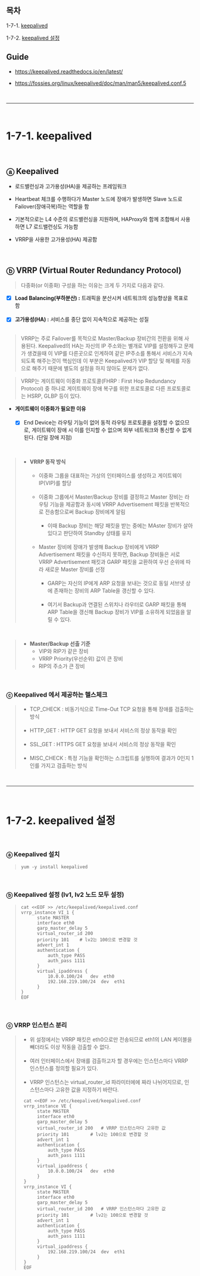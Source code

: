 ## 목차

1-7-1. [keepalived](#1-7-1-keepalived)

1-7-2. [keepalived 설정](#1-7-2-keepalived-설정)

## Guide

+ https://keepalived.readthedocs.io/en/latest/

+ https://fossies.org/linux/keepalived/doc/man/man5/keepalived.conf.5

<br>

---

<br>

# 1-7-1. keepalived

<br>

## ⓐ Keepalived

+ 로드밸런싱과 고가용성(HA)을 제공하는 프레임워크

+ Heartbeat 체크를 수행하다가 Master 노드에 장애가 발생하면 Slave 노드로 Failover(장애극복)하는 역할을 함

+ 기본적으로는 L4 수준의 로드밸런싱을 지원하며, HAProxy와 함께 조합해서 사용하면 L7 로드밸런싱도 가능함

+ VRRP을 사용한 고가용성(HA) 제공함

<br>

## ⓑ VRRP (Virtual Router Redundancy Protocol)

> 다중화(or 이중화) 구성을 하는 이유는 크게 두 가지로 다음과 같다.

- [x] **Load Balancing(부하분산) :** 트래픽을 분산시켜 네트워크의 성능향상을 목표로 함 <br><br>
- [x] **고가용성(HA) :** 서비스를 중단 없이 지속적으로 제공하는 성질 <br><br>

> VRRP는 주로 Failover를 목적으로 Master/Backup 장비간의 전환을 위해 사용된다. Keepalived의 HA는 자신의 IP 주소와는 별개로 VIP를 설정해두고 문제가 생겼을때 이 VIP를 다른곳으로 인계하여 같은 IP주소를 통해서 서비스가 지속되도록 해주는것이 핵심인데 이 부분은 Keepalived가 VIP 할당 및 해제를 자동으로 해주기 때문에 별도의 설정을 하지 않아도 문제가 없다.

> VRRP는 게이트웨이 이중화 프로토콜(FHRP : First Hop Redundancy Protocol) 중 하나로 게이트웨이 장애 복구를 위한 프로토콜로 다른 프로토콜로는 HSRP, GLBP 등이 있다.
+ **게이트웨이 이중화가 필요한 이유** <br><br>
    - [x] End Device는 라우팅 기능이 없어 동적 라우팅 프로토콜을 설정할 수 없으므로, 게이트웨이 장애 시 이를 인지할 수 없으며 외부 네트워크와 통신할 수 없게 된다. (단일 장애 지점)

<br>

> + **VRRP 동작 방식** <br><br>
>   - 이중화 그룹을 대표하는 가상의 인터페이스를 생성하고 게이트웨이 IP(VIP)를 할당 <br><br>
>   - 이중화 그룹에서 Master/Backup 장비를 결정하고 Master 장비는 라우팅 기능을 제공함과 동시에 VRRP Advertisement 패킷을 반복적으로 전송함으로써 Backup 장비에게 알림 <br><br>
>       - 이때 Backup 장비는 해당 패킷을 받는 중에는 MAster 장비가 살아있다고 판단하여 Standby 상태를 유지 <br><br>
>   - Master 장비에 장애가 발생해 Backup 장비에게 VRRP Advertisement 패킷을 수신하지 못하면, Backup 장비들은 서로 VRRP Advertisement 패킷과 GARP 패킷을 교환하여 우선 순위에 따라 새로운 Master 장비를 선정 <br><br>
>       - GARP는 자신의 IP에게 ARP 요청을 보내는 것으로 동일 서브넷 상에 존재하는 장비의 ARP Table을 갱신할 수 있다. <br><br>
>       - 여기서 Backup과 연결된 스위치나 라우터로 GARP 패킷을 통해 ARP Table을 갱신해 Backup 장비가 VIP를 소유하게 되었음을 알릴 수 있다.

<br>

> + **Master/Backup 선출 기준** 
>   - VIP와 RIP가 같은 장비
>   - VRRP Priority(우선순위) 값이 큰 장비
>   - RIP의 주소가 큰 장비

<br>

### ⓒ Keepalived 에서 제공하는 헬스체크

> + TCP_CHECK : 비동기식으로 Time-Out TCP 요청을 통해 장애를 검출하는 방식 <br><br>
> + HTTP_GET : HTTP GET 요청을 보내서 서비스의 정상 동작을 확인 <br><br>
> + SSL_GET : HTTPS GET 요청을 보내서 서비스의 정상 동작을 확인 <br><br>
> + MISC_CHECK : 특정 기능을 확인하는 스크립트를 실행하여 결과가 0인지 1인를 가지고 검출하는 방식

<br>

---

<br>

# 1-7-2. keepalived 설정

<br>

### ⓐ Keepalived 설치

> ```
> yum -y install keepalived
> ```

<br>

### ⓑ Keepalived 설정 (lv1, lv2 노드 모두 설정)

> ```
> cat <<EOF >> /etc/keepalived/keepalived.conf
> vrrp_instance VI_1 {
>	    state MASTER
>	    interface eth0
>	    garp_master_delay 5
>	    virtual_router_id 200
>	    priority 101	# lv2는 100으로 변경할 것
>	    advert_int 1
>	    authentication {
>	        auth_type PASS
>	        auth_pass 1111
>	    }
>	    virtual_ipaddress {
>	        10.0.0.100/24	dev  eth0
>	        192.168.219.100/24	dev  eth1
>	    }
> }
> EOF
> ```

<br>

### ⓒ VRRP 인스턴스 분리

> + 위 설정에서는 VRRP 패킷은 eth0으로만 전송되므로 eth1의 LAN 케이블을 빼더라도 이상 작동을 검출할 수 없다. <br><br>
> + 여러 인터페이스에서 장애를 검출하고자 할 경우에는 인스턴스마다 VRRP 인스턴스를 정의할 필요가 있다. <br><br>
> + VRRP 인스턴스는 virtual_router_id 파라미터에에 짜라 나뉘어지므로, 인스턴스마다 고유한 값을 지정하기 바란다. 
> ```
>  cat <<EOF >> /etc/keepalived/keepalived.conf
>  vrrp_instance VE {
>	    state MASTER
>	    interface eth0
>	    garp_master_delay 5
>	    virtual_router_id 200	# VRRP 인스턴스마다 고유한 값
>	    priority 101		# lv2는 100으로 변경할 것
>	    advert_int 1
>	    authentication {
>	        auth_type PASS
>	        auth_pass 1111
>	    }
>	    virtual_ipaddress {
>	        10.0.0.100/24	dev  eth0
>	    }
>  }
>  vrrp_instance VI {
>	    state MASTER
>	    interface eth0
>	    garp_master_delay 5
>	    virtual_router_id 200	# VRRP 인스턴스마다 고유한 값
>	    priority 101		# lv2는 100으로 변경할 것
>	    advert_int 1
>	    authentication {
>	        auth_type PASS
>	        auth_pass 1111
>	    }
>	    virtual_ipaddress {
>	        192.168.219.100/24	dev  eth1
>	    }
>  }
>  EOF
> ```